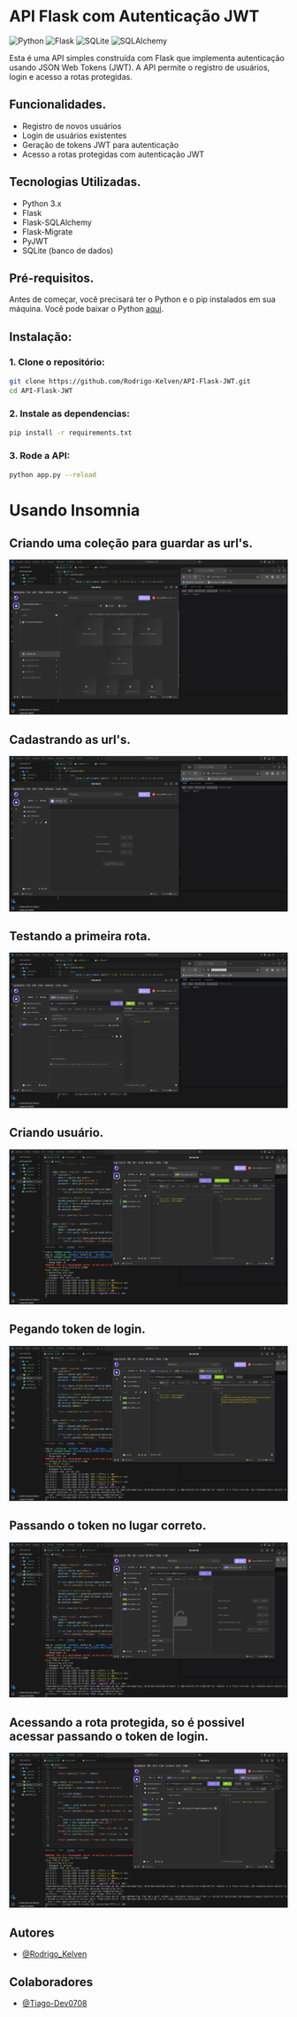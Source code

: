 # API Flask com Autenticação JWT
![Python](https://img.shields.io/badge/python-3670A0?style=for-the-badge&logo=python&logoColor=ffdd54) 
![Flask](https://img.shields.io/badge/flask-%23000.svg?style=for-the-badge&logo=flask&logoColor=white) 
![SQLite](https://img.shields.io/badge/sqlite-%2307405e.svg?style=for-the-badge&logo=sqlite&logoColor=white) 
![SQLAlchemy](https://img.shields.io/badge/SQLAlchemy-%23C72C41.svg?style=for-the-badge&logo=sqlalchemy&logoColor=white)


Esta é uma API simples construída com Flask que implementa autenticação usando JSON Web Tokens (JWT). A API permite o registro de usuários, login e acesso a rotas protegidas.

## Funcionalidades.

- Registro de novos usuários
- Login de usuários existentes
- Geração de tokens JWT para autenticação
- Acesso a rotas protegidas com autenticação JWT

## Tecnologias Utilizadas.

- Python 3.x
- Flask
- Flask-SQLAlchemy
- Flask-Migrate
- PyJWT
- SQLite (banco de dados)

## Pré-requisitos.

Antes de começar, você precisará ter o Python e o pip instalados em sua máquina. Você pode baixar o Python [aqui](https://www.python.org/downloads/).

## Instalação:

### 1. Clone o repositório:

   ```bash
   git clone https://github.com/Rodrigo-Kelven/API-Flask-JWT.git
   cd API-Flask-JWT
   ```
### 2. Instale as dependencias:
   ```bash
   pip install -r requirements.txt
   ```
### 3. Rode a API:
   ```bash
   python app.py --reload
   ```

# Usando Insomnia
## Criando uma coleção para guardar as url's.
![Minha Imagem](images/Parte1.png)

## Cadastrando as url's.
![Minha Imagem](images/Parte2.png)

## Testando a primeira rota.
![Minha Imagem](images/Parte3.png)

## Criando usuário.
![Minha Imagem](images/Parte4.png)

## Pegando token de login.
![Minha Imagem](images/Parte5.png)

## Passando o token no lugar correto.
![Minha Imagem](images/Parte6.png)

## Acessando a rota protegida, so é possivel acessar passando o token de login.
![Minha Imagem](images/Parte7.png)

## Autores
- [@Rodrigo_Kelven](https://github.com/Rodrigo-Kelven)

## Colaboradores
- [@Tiago-Dev0708](https://github.com/Tiago-Dev0708)

